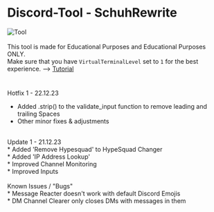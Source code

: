 # Discord-Tool - SchuhRewrite
![Tool](https://schuh.wtf/resources/images/rewrite.png)
<br><br>
This tool is made for Educational Purposes and Educational Purposes ONLY.<br>
Make sure that you have `VirtualTerminalLevel` set to `1` for the best experience. --> [Tutorial](https://www.youtube.com/watch?v=HeJOyEw3RtM)
#
Hotfix 1 - 22.12.23
* Added .strip() to the validate_input function to remove leading and trailing Spaces
* Other minor fixes & adjustments
<br>
Update 1 - 21.12.23<br>
* Added 'Remove Hypesquad' to HypeSquad Changer<br>
* Added 'IP Address Lookup'<br>
* Improved Channel Monitoring<br>
* Improved Inputs<br>
<br>
Known Issues / "Bugs"<br>
* Message Reacter doesn't work with default Discord Emojis<br>
* DM Channel Clearer only closes DMs with messages in them
